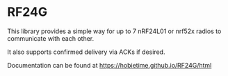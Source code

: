 # RF24G
This library provides a simple way for up to 7 nRF24L01 or nrf52x radios to communicate with each other.

It also supports confirmed delivery via ACKs if desired.

Documentation can be found at https://hobietime.github.io/RF24G/html
